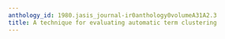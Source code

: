 ```yaml
---
anthology_id: 1980.jasis_journal-ir0anthology0volumeA31A2.3
title: A technique for evaluating automatic term clustering
---
```

